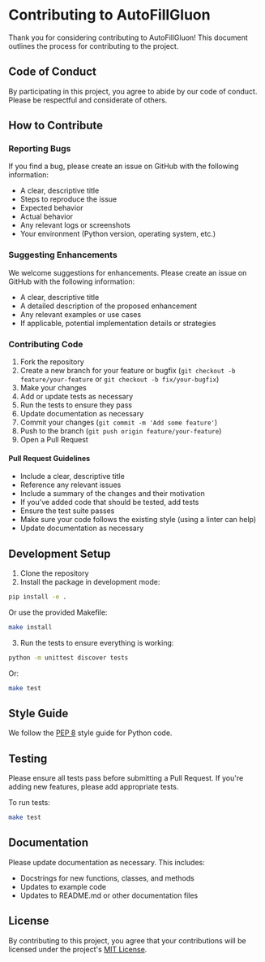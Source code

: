 # Contributing to AutoFillGluon

Thank you for considering contributing to AutoFillGluon! This document outlines the process for contributing to the project.

## Code of Conduct

By participating in this project, you agree to abide by our code of conduct. Please be respectful and considerate of others.

## How to Contribute

### Reporting Bugs

If you find a bug, please create an issue on GitHub with the following information:

- A clear, descriptive title
- Steps to reproduce the issue
- Expected behavior
- Actual behavior
- Any relevant logs or screenshots
- Your environment (Python version, operating system, etc.)

### Suggesting Enhancements

We welcome suggestions for enhancements. Please create an issue on GitHub with the following information:

- A clear, descriptive title
- A detailed description of the proposed enhancement
- Any relevant examples or use cases
- If applicable, potential implementation details or strategies

### Contributing Code

1. Fork the repository
2. Create a new branch for your feature or bugfix (`git checkout -b feature/your-feature` or `git checkout -b fix/your-bugfix`)
3. Make your changes
4. Add or update tests as necessary
5. Run the tests to ensure they pass
6. Update documentation as necessary
7. Commit your changes (`git commit -m 'Add some feature'`)
8. Push to the branch (`git push origin feature/your-feature`)
9. Open a Pull Request

#### Pull Request Guidelines

- Include a clear, descriptive title
- Reference any relevant issues
- Include a summary of the changes and their motivation
- If you've added code that should be tested, add tests
- Ensure the test suite passes
- Make sure your code follows the existing style (using a linter can help)
- Update documentation as necessary

## Development Setup

1. Clone the repository
2. Install the package in development mode:

```bash
pip install -e .
```

Or use the provided Makefile:

```bash
make install
```

3. Run the tests to ensure everything is working:

```bash
python -m unittest discover tests
```

Or:

```bash
make test
```

## Style Guide

We follow the [PEP 8](https://www.python.org/dev/peps/pep-0008/) style guide for Python code.

## Testing

Please ensure all tests pass before submitting a Pull Request. If you're adding new features, please add appropriate tests.

To run tests:

```bash
make test
```

## Documentation

Please update documentation as necessary. This includes:

- Docstrings for new functions, classes, and methods
- Updates to example code
- Updates to README.md or other documentation files

## License

By contributing to this project, you agree that your contributions will be licensed under the project's [MIT License](LICENSE).